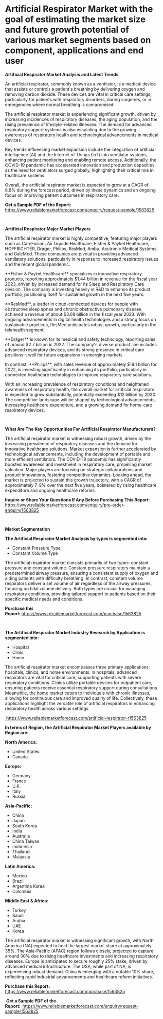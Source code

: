 <p><h1>Artificial Respirator Market with the goal of estimating the market size and future growth potential of various market segments based on component, applications and end user</h1></p><p><strong>Artificial Respirator Market Analysis and Latest Trends</strong></p>
<p><p>An artificial respirator, commonly known as a ventilator, is a medical device that assists or controls a patient's breathing by delivering oxygen and removing carbon dioxide. These devices are vital in critical care settings, particularly for patients with respiratory disorders, during surgeries, or in emergencies where normal breathing is compromised.</p><p>The artificial respirator market is experiencing significant growth, driven by increasing incidences of respiratory diseases, the aging population, and the rising prevalence of lifestyle-related illnesses. The demand for advanced respiratory support systems is also escalating due to the growing awareness of respiratory health and technological advancements in medical devices. </p><p>Key trends influencing market expansion include the integration of artificial intelligence (AI) and the Internet of Things (IoT) into ventilator systems, enhancing patient monitoring and enabling remote access. Additionally, the COVID-19 pandemic has accelerated innovation and production capacities, as the need for ventilators surged globally, highlighting their critical role in healthcare systems. </p><p>Overall, the artificial respirator market is expected to grow at a CAGR of 8.8% during the forecast period, driven by these dynamics and an ongoing focus on improving patient outcomes in respiratory care.</p></p>
<p><strong>Get a Sample PDF of the Report:&nbsp;</strong> <a href="https://www.reliablemarketforecast.com/enquiry/request-sample/1563825?utm_campaign=2803&utm_medium=2&utm_source=Github&utm_content=ia&utm_term=13042025&utm_id=artificial-respirator">https://www.reliablemarketforecast.com/enquiry/request-sample/1563825</a></p>
<p>&nbsp;</p>
<p><strong>Artificial Respirator Major Market Players</strong></p>
<p><p>The artificial respirator market is highly competitive, featuring major players such as CareFusion, Air Liquide Healthcare, Fisher & Paykel Healthcare, HOFFRICHTER, Drager, Philips, ResMed, Ambu, Acutronic Medical Systems, and GaleMed. These companies are pivotal in providing advanced ventilatory solutions, particularly in response to increased respiratory issues and the recent global pandemic.</p><p>**Fisher & Paykel Healthcare** specializes in innovative respiratory products, reporting approximately $1.44 billion in revenue for the fiscal year 2023, driven by increased demand for its Sleep and Respiratory Care division. The company is investing heavily in R&D to enhance its product portfolio, positioning itself for sustained growth in the next five years.</p><p>**ResMed**, a leader in cloud-connected devices for people with obstructive sleep apnea and chronic obstructive pulmonary disease, achieved a revenue of about $3.08 billion in the fiscal year 2023. With ongoing advancements in digital health technologies and a strong focus on sustainable practices, ResMed anticipates robust growth, particularly in the telehealth segment.</p><p>**Dräger** is known for its medical and safety technology, reporting sales of around $2.7 billion in 2022. The company's diverse product line includes advanced respiratory devices, and its strong presence in critical care positions it well for future expansions in emerging markets.</p><p>In contrast, **Philips**, with sales revenue of approximately $18.1 billion for 2022, is investing significantly in enhancing its portfolio, particularly in connected healthcare technologies to improve respiratory care solutions.</p><p>With an increasing prevalence of respiratory conditions and heightened awareness of respiratory health, the overall market for artificial respirators is expected to grow substantially, potentially exceeding $12 billion by 2030. The competitive landscape will be shaped by technological advancements, increasing healthcare expenditure, and a growing demand for home-care respiratory devices.</p></p>
<p>&nbsp;</p>
<p><strong>What Are The Key Opportunities For Artificial Respirator Manufacturers?</strong></p>
<p><p>The artificial respirator market is witnessing robust growth, driven by the increasing prevalence of respiratory diseases and the demand for innovative healthcare solutions. Market expansion is further accelerated by technological advancements, including the development of portable and more efficient ventilators. The COVID-19 pandemic has significantly boosted awareness and investment in respiratory care, propelling market valuation. Major players are focusing on strategic collaborations and product innovations, fostering competitive dynamics. Looking ahead, the market is projected to sustain this growth trajectory, with a CAGR of approximately 7-9% over the next five years, bolstered by rising healthcare expenditure and ongoing healthcare reforms.</p></p>
<p><strong>Inquire or Share Your Questions If Any Before Purchasing This Report:</strong> <a href="https://www.reliablemarketforecast.com/enquiry/pre-order-enquiry/1563825?utm_campaign=2803&utm_medium=2&utm_source=Github&utm_content=ia&utm_term=13042025&utm_id=artificial-respirator">https://www.reliablemarketforecast.com/enquiry/pre-order-enquiry/1563825</a></p>
<p>&nbsp;</p>
<p><strong>Market Segmentation</strong></p>
<p><strong>The Artificial Respirator Market Analysis by types is segmented into:</strong></p>
<p><ul><li>Constant Pressure Type</li><li>Constant Volume Type</li></ul></p>
<p><p>The artificial respirator market consists primarily of two types: constant pressure and constant volume. Constant pressure respirators maintain a predetermined airway pressure, ensuring a consistent supply of oxygen and aiding patients with difficulty breathing. In contrast, constant volume respirators deliver a set volume of air regardless of the airway pressures, focusing on tidal volume delivery. Both types are crucial for managing respiratory conditions, providing tailored support to patients based on their specific medical needs and conditions.</p></p>
<p><strong>Purchase this Report:&nbsp;</strong><a href="https://www.reliablemarketforecast.com/purchase/1563825?utm_campaign=2803&utm_medium=2&utm_source=Github&utm_content=ia&utm_term=13042025&utm_id=artificial-respirator">https://www.reliablemarketforecast.com/purchase/1563825</a></p>
<p>&nbsp;</p>
<p><strong>The Artificial Respirator Market Industry Research by Application is segmented into:</strong></p>
<p><ul><li>Hospital</li><li>Clinic</li><li>Home</li></ul></p>
<p><p>The artificial respirator market encompasses three primary applications: hospitals, clinics, and home environments. In hospitals, advanced respirators are vital for critical care, supporting patients with severe respiratory conditions. Clinics utilize portable devices for outpatient care, ensuring patients receive essential respiratory support during consultations. Meanwhile, the home market caters to individuals with chronic illnesses, allowing for continuous care and improved quality of life. Collectively, these applications highlight the versatile role of artificial respirators in enhancing respiratory health across various settings.</p></p>
<p><a href="https://www.reliablemarketforecast.com/artificial-respirator-r1563825?utm_campaign=2803&utm_medium=2&utm_source=Github&utm_content=ia&utm_term=13042025&utm_id=artificial-respirator">&nbsp;https://www.reliablemarketforecast.com/artificial-respirator-r1563825</a></p>
<p><strong>In terms of Region, the Artificial Respirator Market Players available by Region are:</strong></p>
<p>
    <p> <strong> North America: </strong>
        <ul>
            <li>United States</li>
            <li>Canada</li>
        </ul>
        </p> 
    <p> <strong> Europe: </strong>
        <ul>
            <li>Germany</li>
            <li>France</li>
            <li>U.K.</li>
            <li>Italy</li>
            <li>Russia</li>
        </ul>
        </p> 
    <p> <strong> Asia-Pacific: </strong>
        <ul>
            <li>China</li>
            <li>Japan</li>
            <li>South Korea</li>
            <li>India</li>
            <li>Australia</li>
            <li>China Taiwan</li>
            <li>Indonesia</li>
            <li>Thailand</li>
            <li>Malaysia</li>
        </ul>
        </p> 
    <p> <strong> Latin America: </strong>
        <ul>
            <li>Mexico</li>
            <li>Brazil</li>
            <li>Argentina Korea</li>
            <li>Colombia</li>
        </ul>
        </p> 
    <p> <strong> Middle East & Africa: </strong>
        <ul>
            <li>Turkey</li>
            <li>Saudi</li>
            <li>Arabia</li>
            <li>UAE</li>
            <li>Korea</li>
        </ul>
    </p>
    </p>
<p><p>The artificial respirator market is witnessing significant growth, with North America (NA) expected to hold the largest market share at approximately 35%. The Asia-Pacific (APAC) region follows closely, projected to capture around 30% due to rising healthcare investments and increasing respiratory diseases. Europe is anticipated to secure roughly 25% stake, driven by advanced medical infrastructure. The USA, while part of NA, is experiencing robust demand. China is emerging with a notable 10% share, reflecting rapid industrial advancements and healthcare reform initiatives.</p></p>
<p><strong>Purchase this Report: </strong><a href="https://www.reliablemarketforecast.com/purchase/1563825?utm_campaign=2803&utm_medium=2&utm_source=Github&utm_content=ia&utm_term=13042025&utm_id=artificial-respirator">https://www.reliablemarketforecast.com/purchase/1563825</a></p>
<p>&nbsp;<strong>Get a Sample PDF of the Report:&nbsp;&nbsp;</strong><a href="https://www.reliablemarketforecast.com/enquiry/request-sample/1563825?utm_campaign=2803&utm_medium=2&utm_source=Github&utm_content=ia&utm_term=13042025&utm_id=artificial-respirator">https://www.reliablemarketforecast.com/enquiry/request-sample/1563825</a></p>
<p><strong></strong></p>
<p><p></p><p></p><p></p></p>